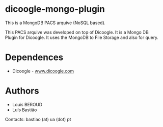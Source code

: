 dicoogle-mongo-plugin
=====================

This is a MongoDB PACS arquive (NoSQL based). 

This PACS arquive was developed on top of Dicoogle. It is a Mongo DB Plugin for Dicoogle. It uses the MongoDB to File Storage and also for query. 


Dependences
=====================

* Dicoogle - www.dicoogle.com


Authors
=====================

* Louis BEROUD
* Luís Bastião 

Contacts: bastiao (at) ua (dot) pt

